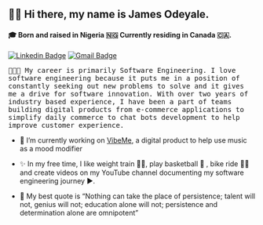 <h2>👋🏾 Hi there, my name is James Odeyale.</h2>
<h4>🎓 Born and raised in Nigeria 🇳🇬 Currently residing in Canada 🇨🇦. </h4>
<p><a href="https://www.linkedin.com/in/james-odeyale/" rel="nofollow"> <img src="https://camo.githubusercontent.com/8a04793bfe1755f63539f56d99da2aa3fb5aeec26b0dd7f374dedacf4c8500fd/68747470733a2f2f696d672e736869656c64732e696f2f62616467652f4c696e6b6564496e2d2532333030373742352e7376673f267374796c653d666c61742d737175617265266c6f676f3d6c696e6b6564696e266c6f676f436f6c6f723d776869746526636f6c6f723d303731413243266c696e6b3d68747470733a2f2f7777772e6c696e6b6564696e2e636f6d2f696e2f6d7570657a7a756f6c2f" alt="Linkedin Badge" data-canonical-src="https://img.shields.io/badge/LinkedIn-%230077B5.svg?&amp;style=flat-square&amp;logo=linkedin&amp;logoColor=white&amp;color=071A2C&amp;link=https://www.linkedin.com/in/mupezzuol/" style="max-width:100%;"></a>
<a href="mailto:jamesodeyale01@gmail.com"><img src="https://camo.githubusercontent.com/0e42132ec6af43c090fe27636052781702a0f98f5039547b7a6b685610e4e161/68747470733a2f2f696d672e736869656c64732e696f2f62616467652f476d61696c2d2532333138373746322e7376673f267374796c653d666c61742d737175617265266c6f676f3d676d61696c266c6f676f436f6c6f723d776869746526636f6c6f723d303731413243266c696e6b3d6d61696c746f3a6d7572696c6c6f2e70657a7a756f6c40676d61696c2e636f6d" alt="Gmail Badge" data-canonical-src="https://img.shields.io/badge/Gmail-%231877F2.svg?&amp;style=flat-square&amp;logo=gmail&amp;logoColor=white&amp;color=071A2C&amp;link=mailto:murillo.pezzuol@gmail.com" style="max-width:100%;"></a></p>

<p><samp>👨🏾‍💻 My career is primarily Software Engineering. I love software engineering because it puts me in a position of constantly seeking out new problems to solve and it gives me a drive for software innovation. With over two years of industry based experience, I have been a part of teams building digital products from e-commerce applications to simplify daily commerce to chat bots development to help improve customer experience.</samp></p>


- 🔭 I’m currently working on [VibeMe](https://github.com/jamesodeyale/VibeMe), a digital product to help use music as a mood modifier

- ✨ In my free time, I like weight train 🏋🏾, play basketball 🏀 , bike ride 🚴🏾 and create videos on my YouTube channel documenting my software engineering journey ▶️. 

- 📖 My best quote is “Nothing can take the place of persistence; talent will not, genius will not; education alone will not; persistence and determination alone are omnipotent”



